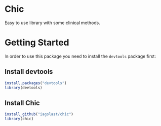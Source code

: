 # Chic

Easy to use library with some clinical methods.

# Getting Started

In order to use this package you need to install the  `devtools` package first:


## Install devtools

```r
install.packages("devtools")
library(devtools)
```

## Install Chic

```r
install_github("iagolast/chic")
library(chic)
```


